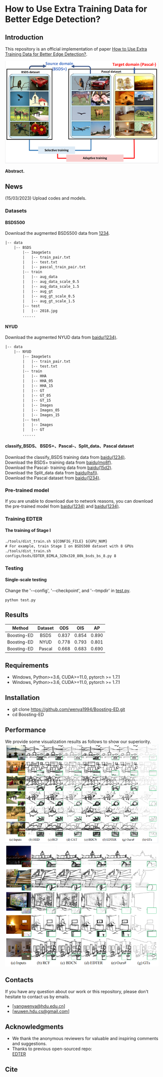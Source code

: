 # How to Use Extra Training Data for Better Edge Detection?


## Introduction
This repository is an official implementation of paper [How to Use Extra Training Data for Better Edge Detection?]().

![Boosting](overview.png)

**Abstract.** 
## News
(15/03/2023) Upload codes and models. 

### Datasets
#### BSDS500
Download the augmented BSDS500 data from [1234](https://pan.baidu.com/s/1HFD98P1VVnmQU4tEwbIapw).<br/>
```
|-- data
    |-- BSDS
        |-- ImageSets
        |   |-- train_pair.txt
        |   |-- test.txt
        |   |-- pascal_train_pair.txt
        |-- train
        |   |-- aug_data
        |   |-- aug_data_scale_0.5
        |   |-- aug_data_scale_1.5
        |   |-- aug_gt
        |   |-- aug_gt_scale_0.5
        |   |-- aug_gt_scale_1.5
        |-- test
        |   |-- 2018.jpg
        ......
```
#### NYUD
Download the augmented NYUD data from [baidu(1234)](https://pan.baidu.com/s/1L2VMVtRYUctLpCubMhFvhw).<br/>
```
|-- data
    |-- NYUD
        |-- ImageSets
        |   |-- train_pair.txt
        |   |-- test.txt
        |-- train
        |   |-- HHA
        |   |-- HHA_05
        |   |-- HHA_15
        |   |-- GT
        |   |-- GT_05
        |   |-- GT_15
        |   |-- Images
        |   |-- Images_05
        |   |-- Images_15
        |-- test
        |   |-- Images
        |   |-- GT
        ......
```
#### classify_BSDS、 BSDS+、Pascal-、Split_data、Pascal dataset
Download the classify_BSDS training data from [baidu(1234)](https://pan.baidu.com/s/1NMDOlvRD2ubswLPgOIFTmw).<br/>
Download the BSDS+ training data from [baidu(mo8f)](https://pan.baidu.com/s/18BovnitenwCrdYkE1JLltw?pwd=mo8f).<br/>
Download the Pascal- training data from [baidu(15d2)](https://pan.baidu.com/s/1c55qGxc1mzTLzSf7FwQJ8w?pwd=15d2).<br/>
Download the Split_data data from [baidu(hsfj)](https://pan.baidu.com/s/16MZRO5mHzDRa5MS5dYacvg?pwd=hsfj).<br/>
Download the Pascal dataset from [baidu(1234)](https://pan.baidu.com/s/1yQFOem4b1DHjMerD2I-eow).<br/>

### Pre-trained model
If you are unable to download due to network reasons, you can download the pre-trained model from 
[baidu(1234)](https://pan.baidu.com/s/1NcweqeAhAXbn3yTkaXC1dw) 
and 
[baidu(1234)](https://pan.baidu.com/s/1lLfeSjrxuY5yMLaL1RE1NA).

###  Training EDTER
#### The training of Stage I
```shell
./tools/dist_train.sh ${CONFIG_FILE} ${GPU_NUM} 
# For example, train Stage I on BSDS500 dataset with 8 GPUs
./tools/dist_train.sh configs/bsds/EDTER_BIMLA_320x320_80k_bsds_bs_8.py 8
```

### Testing
#### Single-scale testing
Change the '--config', '--checkpoint', and '--tmpdir' in [test.py](https://github.com/MengyangPu/EDTER/blob/main/tools/test.py).
```shell
python test.py
```

## Results
| **Method**  | **Dataset** | **ODS** | **OIS** | **AP** |
|:-----------:|:-----------:|:-------:|:-------:|:------:|
| Boosting-ED |    BSDS     |  0.837  |  0.854  | 0.890  |
| Boosting-ED |    NYUD     |  0.778  |  0.793  | 0.801  |
| Boosting-ED |   Pascal    |  0.668  |  0.683  | 0.690  |
 


## Requirements
* Windows, Python>=3.6, CUDA>=11.0, pytorch >= 1.7.1
* Windows, Python>=3.6, CUDA>=11.0, pytorch >= 1.7.1

## Installation
* git clone https://github.com/wenya1994/Boosting-ED.git
* cd Boosting-ED

## Performance
We provide some visualization results as follows to show our superiority.
![](BSDS.png)
![](Pascal.png)

## Contacts
If you have any question about our work or this repository, please don't hesitate to contact us by emails.
- [yangwenya@hdu.edu.cn]
- [wuwen.hdu.cs@gmail.com]


## Acknowledgments
- We thank the anonymous reviewers for valuable and inspiring comments and suggestions.
- Thanks to previous open-sourced repo:<br/>
  [EDTER](https://github.com/MengyangPu/EDTER)<br/>

## Cite
```
```

